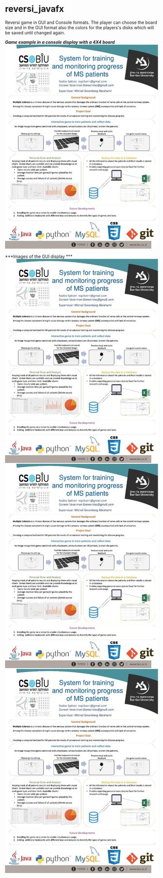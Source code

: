 # reversi_javafx
Reversi game in GUI and Console formats.
The player can choose the board size and in the GUI format also the colors for the players's disks which will be saved until changed again.

***Game example in a console display with a 4X4 board***
![](https://github.com/DoreenVas/ProjectMSC/blob/master/Poster.jpg)

***Images of the GUI display *** 
![](https://github.com/DoreenVas/ProjectMSC/blob/master/Poster.jpg)
![](https://github.com/DoreenVas/ProjectMSC/blob/master/Poster.jpg)
![](https://github.com/DoreenVas/ProjectMSC/blob/master/Poster.jpg)

